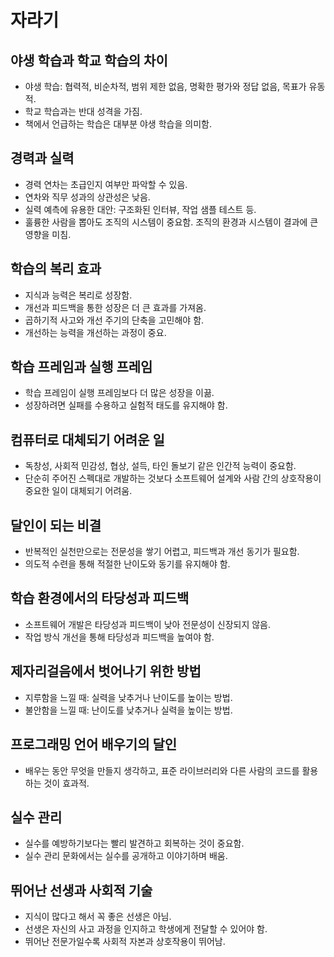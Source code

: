 
# 자라기
## 야생 학습과 학교 학습의 차이
- 야생 학습: 협력적, 비순차적, 범위 제한 없음, 명확한 평가와 정답 없음, 목표가 유동적.
- 학교 학습과는 반대 성격을 가짐.
- 책에서 언급하는 학습은 대부분 야생 학습을 의미함.
## 경력과 실력
- 경력 연차는 초급인지 여부만 파악할 수 있음.
- 연차와 직무 성과의 상관성은 낮음.
- 실력 예측에 유용한 대안: 구조화된 인터뷰, 작업 샘플 테스트 등.
- 훌륭한 사람을 뽑아도 조직의 시스템이 중요함. 조직의 환경과 시스템이 결과에 큰 영향을 미침.
## 학습의 복리 효과
- 지식과 능력은 복리로 성장함.
- 개선과 피드백을 통한 성장은 더 큰 효과를 가져옴.
- 곱하기적 사고와 개선 주기의 단축을 고민해야 함.
- 개선하는 능력을 개선하는 과정이 중요.
## 학습 프레임과 실행 프레임
- 학습 프레임이 실행 프레임보다 더 많은 성장을 이끎.
- 성장하려면 실패를 수용하고 실험적 태도를 유지해야 함.
## 컴퓨터로 대체되기 어려운 일
- 독창성, 사회적 민감성, 협상, 설득, 타인 돌보기 같은 인간적 능력이 중요함.
- 단순히 주어진 스펙대로 개발하는 것보다 소프트웨어 설계와 사람 간의 상호작용이 중요한 일이 대체되기 어려움.
## 달인이 되는 비결
- 반복적인 실천만으로는 전문성을 쌓기 어렵고, 피드백과 개선 동기가 필요함.
- 의도적 수련을 통해 적절한 난이도와 동기를 유지해야 함.
## 학습 환경에서의 타당성과 피드백
- 소프트웨어 개발은 타당성과 피드백이 낮아 전문성이 신장되지 않음.
- 작업 방식 개선을 통해 타당성과 피드백을 높여야 함.
## 제자리걸음에서 벗어나기 위한 방법
- 지루함을 느낄 때: 실력을 낮추거나 난이도를 높이는 방법.
- 불안함을 느낄 때: 난이도를 낮추거나 실력을 높이는 방법.
## 프로그래밍 언어 배우기의 달인
- 배우는 동안 무엇을 만들지 생각하고, 표준 라이브러리와 다른 사람의 코드를 활용하는 것이 효과적.
## 실수 관리
- 실수를 예방하기보다는 빨리 발견하고 회복하는 것이 중요함.
- 실수 관리 문화에서는 실수를 공개하고 이야기하며 배움.
## 뛰어난 선생과 사회적 기술
- 지식이 많다고 해서 꼭 좋은 선생은 아님.
- 선생은 자신의 사고 과정을 인지하고 학생에게 전달할 수 있어야 함.
- 뛰어난 전문가일수록 사회적 자본과 상호작용이 뛰어남.

